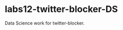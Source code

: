 # labs12-twitter-blocker-DS
Data Science work for twitter-blocker.
<script>
<div>
    <a href="https://plot.ly/~crawftv/1/?share_key=tpxvquNF4bd93zJOY7Zhrg" target="_blank" title="Twitter network analysis1" style="display: block; text-align: center;"><img src="https://plot.ly/~crawftv/1.png?share_key=tpxvquNF4bd93zJOY7Zhrg" alt="Twitter network analysis1" style="max-width: 100%;width: 800px;"  width="800" onerror="this.onerror=null;this.src='https://plot.ly/404.png';" /></a>
    <script data-plotly="crawftv:1" sharekey-plotly="tpxvquNF4bd93zJOY7Zhrg" src="https://plot.ly/embed.js" async></script>
</div>
</script>
